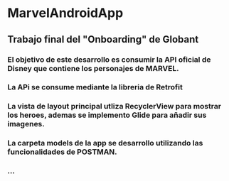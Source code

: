 # MarvelAndroidApp

## Trabajo final del "Onboarding" de Globant
### El objetivo de este desarrollo es consumir la API oficial de Disney que contiene los personajes de MARVEL.
### La APi se consume mediante la libreria de Retrofit
### La vista de layout principal utliza RecyclerView para mostrar los heroes, ademas se implemento Glide para añadir sus imagenes.
### La carpeta models de la app se desarrollo utilizando las funcionalidades de POSTMAN.
### ...
